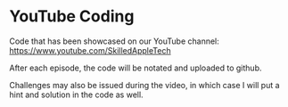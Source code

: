 # YouTube Coding
 Code that has been showcased on our YouTube channel: https://www.youtube.com/SkilledAppleTech
 
After each episode, the code will be notated and uploaded to github. 

Challenges may also be issued during the video, in which case I will put a hint and solution in the code as well.
